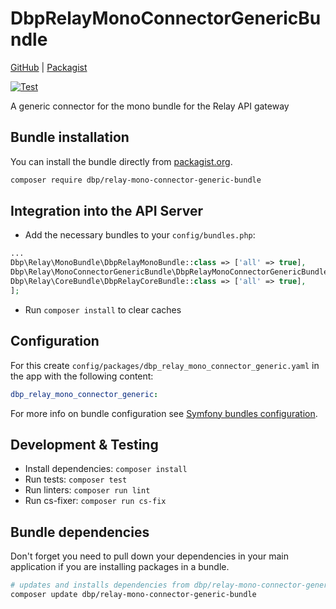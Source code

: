 # DbpRelayMonoConnectorGenericBundle

[GitHub](https://github.com/digital-blueprint/relay-mono-connector-generic-bundle) |
[Packagist](https://packagist.org/packages/dbp/relay-mono-connector-generic-bundle)

[![Test](https://github.com/digital-blueprint/relay-mono-connector-generic-bundle/actions/workflows/test.yml/badge.svg)](https://github.com/digital-blueprint/relay-mono-connector-generic-bundle/actions/workflows/test.yml)

A generic connector for the mono bundle for the Relay API gateway

## Bundle installation

You can install the bundle directly from [packagist.org](https://packagist.org/packages/dbp/relay-mono-connector-generic-bundle).

```bash
composer require dbp/relay-mono-connector-generic-bundle
```

## Integration into the API Server

* Add the necessary bundles to your `config/bundles.php`:

```php
...
Dbp\Relay\MonoBundle\DbpRelayMonoBundle::class => ['all' => true],
Dbp\Relay\MonoConnectorGenericBundle\DbpRelayMonoConnectorGenericBundle::class => ['all' => true],
Dbp\Relay\CoreBundle\DbpRelayCoreBundle::class => ['all' => true],
];
```

* Run `composer install` to clear caches

## Configuration

For this create `config/packages/dbp_relay_mono_connector_generic.yaml` in the app with the following
content:

```yaml
dbp_relay_mono_connector_generic:
```

For more info on bundle configuration see [Symfony bundles configuration](https://symfony.com/doc/current/bundles/configuration.html).

## Development & Testing

* Install dependencies: `composer install`
* Run tests: `composer test`
* Run linters: `composer run lint`
* Run cs-fixer: `composer run cs-fix`

## Bundle dependencies

Don't forget you need to pull down your dependencies in your main application if you are installing packages in a bundle.

```bash
# updates and installs dependencies from dbp/relay-mono-connector-generic-bundle
composer update dbp/relay-mono-connector-generic-bundle
```
